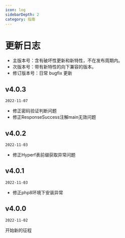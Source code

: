 ```yaml
---
icon: log
sidebarDepth: 2
category: 指南
---
```


# 更新日志


- 主版本号：含有破坏性更新和新特性，不在发布周期内。
- 次版本号：带有新特性的向下兼容的版本。
- 修订版本号：日常 bugfix 更新



## v4.0.3

`2022-11-07`

- 修正密码验证判断问题
- 修正ResponseSuccess注解main无效问题



## v4.0.2

`2022-11-03`

- 修正Hyperf表前缀获取异常问题



## v4.0.1

`2022-11-03`

- 修正php8环境下安装异常


## v4.0.0

`2022-11-02`

开始新的征程



